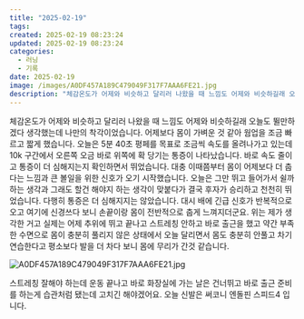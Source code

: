 ```yaml
---
title: "2025-02-19"
tags:
created: 2025-02-19 08:23:24
updated: 2025-02-19 08:23:24
categories:
  - 러닝
  - 기록
date: 2025-02-19
image: /images/A0DF457A189C479049F317F7AAA6FE21.jpg
description: "체감온도가 어제와 비슷하고 달리러 나왔을 때 느낌도 어제와 비슷하길래 오늘도 뛸만하겠다 생각했는데 나만의 착각이었습니다. 어제보다 몸이 가벼운 것 같아 웜업을 조금 빠르고 짧게 했습니다. 오늘은 5분 40초 평페를 목표로 조금씩 속도를 올려나가고 있는데 10k 구간에서 오른쪽 오금 바로"
---
```


체감온도가 어제와 비슷하고 달리러 나왔을 때 느낌도 어제와 비슷하길래 오늘도 뛸만하겠다 생각했는데 나만의 착각이었습니다. 
어제보다 몸이 가벼운 것 같아 웜업을 조금 빠르고 짧게 했습니다. 오늘은 5분 40초 평페를 목표로 조금씩 속도를 올려나가고 있는데 10k 구간에서 오른쪽 오금 바로 위쪽에 확 당기는 통증이 나타났습니다. 바로 속도 줄이고 통증이 더 심해지는지 확인하면서 뛰었습니다. 대충 이때쯤부터 몸이 어제보다 더 춥다는 느낌과 큰 볼일을 위한 신호가 오기 시작했습니다.
오늘은 그만 뛰고 들어가서 쉴까 하는 생각과 그래도 할건 해야지 하는 생각이 맞붙다가 결국 후자가 승리하고 천천히 뛰었습니다. 다행히 통증은 더 심해지지는 않았습니다. 대시 배에 긴급 신호가 반복적으로 오고 여기에 신경쓰다 보니 손끝이랑 몸이 전반적으로 춥게 느껴지더군요.
위는 제가 생각한 거고 실제는 어제 추위에 뛰고 끝나고 스트레칭 안하고 바로 출근을 했고 약간 부족한 수면으로 몸이 충분히 풀리지 않은 상태에서 오늘 달리면서 몸도 충분히 안풀고 차기 연습한다고 평소보다 발을 더 차다 보니 몸에 무리가 간것 같습니다.

 
 ![A0DF457A189C479049F317F7AAA6FE21.jpg](/images/A0DF457A189C479049F317F7AAA6FE21.jpg)
 
 
스트레칭 잘해야 하는데 운동 끝나고 바로 화장실에 가는 날은 건너뛰고 바로 출근 준비를 하는게 습관처럼 됐는데 고치긴 해야겠어요.
오늘 신발은 써코니 엔돌핀 스피드4 입니다.
